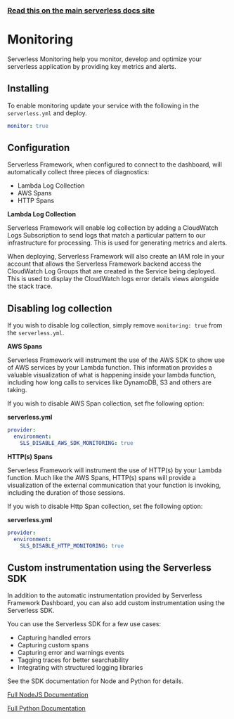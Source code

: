 <!--
title: Serverless Dashboard - Monitoring
menuText: Monitoring
menuOrder: 4
layout: Doc
-->

<!-- DOCS-SITE-LINK:START automatically generated  -->

### [Read this on the main serverless docs site](https://www.serverless.com/framework/docs/guides/monitoring/)

<!-- DOCS-SITE-LINK:END -->

# Monitoring

Serverless Monitoring help you monitor, develop and optimize your serverless application by providing key metrics and alerts.

## Installing

To enable monitoring update your service with the following in the `serverless.yml` and deploy.

```yaml
monitor: true
```

## Configuration

Serverless Framework, when configured to connect to the dashboard, will automatically collect three pieces of diagnostics:

- Lambda Log Collection
- AWS Spans
- HTTP Spans

**Lambda Log Collection**

Serverless Framework will enable log collection by adding a CloudWatch Logs Subscription to send logs that match a particular pattern to our infrastructure for processing. This is used for generating metrics and alerts.

When deploying, Serverless Framework will also create an IAM role in your account that allows the Serverless Framework backend access the CloudWatch Log Groups that are created in the Service being deployed. This is used to display the CloudWatch logs error details views alongside the stack trace.

## Disabling log collection

If you wish to disable log collection, simply remove `monitoring: true` from the `serverless.yml`.

**AWS Spans**

Serverless Framework will instrument the use of the AWS SDK to show use of AWS services by your Lambda function. This information provides
a valuable visualization of what is happening inside your lambda function, including how long calls to services like DynamoDB, S3 and others are taking.

If you wish to disable AWS Span collection, set fhe following option:

**serverless.yml**

```yaml
provider:
  environment:
    SLS_DISABLE_AWS_SDK_MONITORING: true
```

**HTTP(s) Spans**

Serverless Framework will instrument the use of HTTP(s) by your Lambda function. Much like the AWS Spans, HTTP(s) spans will provide a
visualization of the external communication that your function is invoking, including the duration of those sessions.

If you wish to disable Http Span collection, set fhe following option:

**serverless.yml**

```yaml
provider:
  environment:
    SLS_DISABLE_HTTP_MONITORING: true
```

## Custom instrumentation using the Serverless SDK

In addition to the automatic instrumentation provided by Serverless Framework Dashboard, you can also add custom instrumentation using the Serverless SDK.

You can use the Serverless SDK for a few use cases:
- Capturing handled errors
- Capturing custom spans
- Capturing error and warnings events
- Tagging traces for better searchability
- Integrating with structured logging libraries

See the SDK documentation for Node and Python for details.

[Full NodeJS Documentation](../sdk/nodejs.md#span)

[Full Python Documentation](../sdk/python.md#span)
